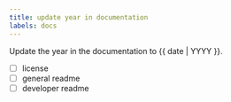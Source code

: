 ```yaml
---
title: update year in documentation
labels: docs
---
```

Update the year in the documentation to {{ date | YYYY }}.

- [ ] license
- [ ] general readme
- [ ] developer readme

